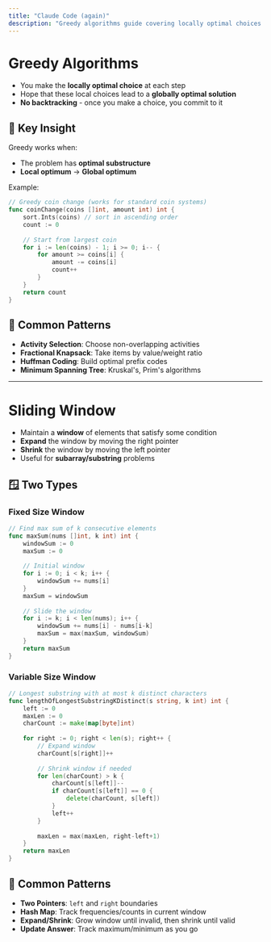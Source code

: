 ```yaml
---
title: "Claude Code (again)"
description: "Greedy algorithms guide covering locally optimal choices and key insights for problem solving"
---
```



# Greedy Algorithms

* You make the **locally optimal choice** at each step
* Hope that these local choices lead to a **globally optimal solution**
* **No backtracking** - once you make a choice, you commit to it

## 🔑 Key Insight

Greedy works when:
* The problem has **optimal substructure**
* **Local optimum** → **Global optimum**

Example:

```go
// Greedy coin change (works for standard coin systems)
func coinChange(coins []int, amount int) int {
    sort.Ints(coins) // sort in ascending order
    count := 0
    
    // Start from largest coin
    for i := len(coins) - 1; i >= 0; i-- {
        for amount >= coins[i] {
            amount -= coins[i]
            count++
        }
    }
    return count
}
```

## 🎯 Common Patterns

* **Activity Selection**: Choose non-overlapping activities
* **Fractional Knapsack**: Take items by value/weight ratio
* **Huffman Coding**: Build optimal prefix codes
* **Minimum Spanning Tree**: Kruskal's, Prim's algorithms

---

# Sliding Window

* Maintain a **window** of elements that satisfy some condition
* **Expand** the window by moving the right pointer
* **Shrink** the window by moving the left pointer
* Useful for **subarray/substring** problems

## 🪟 Two Types

### Fixed Size Window
```go
// Find max sum of k consecutive elements
func maxSum(nums []int, k int) int {
    windowSum := 0
    maxSum := 0
    
    // Initial window
    for i := 0; i < k; i++ {
        windowSum += nums[i]
    }
    maxSum = windowSum
    
    // Slide the window
    for i := k; i < len(nums); i++ {
        windowSum += nums[i] - nums[i-k]
        maxSum = max(maxSum, windowSum)
    }
    return maxSum
}
```

### Variable Size Window
```go
// Longest substring with at most k distinct characters
func lengthOfLongestSubstringKDistinct(s string, k int) int {
    left := 0
    maxLen := 0
    charCount := make(map[byte]int)
    
    for right := 0; right < len(s); right++ {
        // Expand window
        charCount[s[right]]++
        
        // Shrink window if needed
        for len(charCount) > k {
            charCount[s[left]]--
            if charCount[s[left]] == 0 {
                delete(charCount, s[left])
            }
            left++
        }
        
        maxLen = max(maxLen, right-left+1)
    }
    return maxLen
}
```

## 🎯 Common Patterns

* **Two Pointers**: `left` and `right` boundaries
* **Hash Map**: Track frequencies/counts in current window
* **Expand/Shrink**: Grow window until invalid, then shrink until valid
* **Update Answer**: Track maximum/minimum as you go